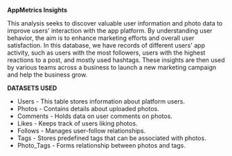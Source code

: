 **AppMetrics Insights**

This analysis seeks to discover valuable user information and photo data to improve users' interaction with the app platform. By understanding user behavior, the aim is to enhance marketing efforts and overall user satisfaction.
In this database, we have records of different users' app activity, such as users with the most followers, users with the highest reactions to a post, and mostly used hashtags.
These insights are then used by various teams across a business to launch a new marketing campaign and help the business grow.

**DATASETS USED**
* Users - This table stores information about platform users.
* Photos - Contains details about uploaded photos.
* Comments - Holds data on user comments on photos.
* Likes - Keeps track of users liking photos.
* Follows - Manages user-follow relationships.
* Tags - Stores predefined tags that can be associated with photos.
* Photo_Tags - Forms relationship between photos and tags.
